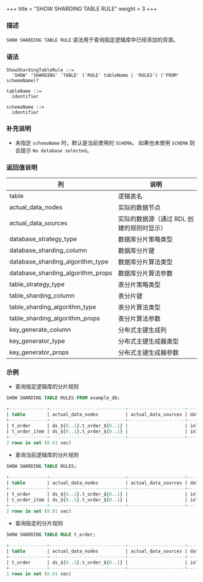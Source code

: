 +++
title = "SHOW SHARDING TABLE RULE"
weight = 3
+++


### 描述

`SHOW SHARDING TABLE RULE` 语法用于查询指定逻辑库中已经添加的资源。

### 语法
```
ShowShardingTableRule ::=
  'SHOW' 'SHARDING' 'TABLE' ('RULE' tableName | 'RULES') ('FROM' schemaName)?

tableName ::=
  identifier

schemaName ::=
  identifier
```

### 补充说明
- 未指定 `schemaName` 时，默认是当前使用的 `SCHEMA`。 如果也未使用 `SCHEMA` 则会提示 `No database selected`。

 ### 返回值说明

| 列                                | 说明                                |
| --------------------------------- | ---------------------------------- |
| table                             | 逻辑表名                            |
| actual_data_nodes                 | 实际的数据节点                       |
| actual_data_sources               | 实际的数据源（通过 RDL 创建的规则时显示）|
| database_strategy_type            | 数据库分片策略类型                    |
| database_sharding_column          | 数据库分片键                         |
| database_sharding_algorithm_type  | 数据库分片算法类型                    |
| database_sharding_algorithm_props | 数据库分片算法参数                    |
| table_strategy_type               | 表分片策略类型                       |
| table_sharding_column             | 表分片键                            |
| table_sharding_algorithm_type     | 表分片算法类型                       |
| table_sharding_algorithm_props    | 表分片算法参数                       |
| key_generate_column               | 分布式主键生成列                     |
| key_generator_type                | 分布式主键生成器类型                  |
| key_generator_props               | 分布式主键生成器参数                  |

 ### 示例
- 查询指定逻辑库的分片规则
```sql
SHOW SHARDING TABLE RULES FROM example_db;
```
```sql
+--------------+----------------------------+---------------------+------------------------+--------------------------+----------------------------------+----------------------------------------+---------------------+-----------------------+-------------------------------+-----------------------------------------+---------------------+--------------------+---------------------+
| table        | actual_data_nodes          | actual_data_sources | database_strategy_type | database_sharding_column | database_sharding_algorithm_type | database_sharding_algorithm_props      | table_strategy_type | table_sharding_column | table_sharding_algorithm_type | table_sharding_algorithm_props          | key_generate_column | key_generator_type | key_generator_props |
+--------------+----------------------------+---------------------+------------------------+--------------------------+----------------------------------+----------------------------------------+---------------------+-----------------------+-------------------------------+-----------------------------------------+---------------------+--------------------+---------------------+
| t_order      | ds_${0..1}.t_order_${0..1} |                     | inline                 | user_id                  | inline                           | algorithm-expression=ds_${user_id % 2} | inline              | user_id               | inline                        | algorithm-expression=ds_${order_id % 2} |                     |                    |                     |
| t_order_item | ds_${0..1}.t_order_${0..1} |                     | inline                 | user_id                  | inline                           | algorithm-expression=ds_${user_id % 2} | inline              | user_id               | inline                        | algorithm-expression=ds_${order_id % 2} |                     |                    |                     |
+--------------+----------------------------+---------------------+------------------------+--------------------------+----------------------------------+----------------------------------------+---------------------+-----------------------+-------------------------------+-----------------------------------------+---------------------+--------------------+---------------------+
2 rows in set (0.01 sec)
```

- 查询当前逻辑库的分片规则
```sql
SHOW SHARDING TABLE RULES;
```
```sql
+--------------+----------------------------+---------------------+------------------------+--------------------------+----------------------------------+----------------------------------------+---------------------+-----------------------+-------------------------------+-----------------------------------------+---------------------+--------------------+---------------------+
| table        | actual_data_nodes          | actual_data_sources | database_strategy_type | database_sharding_column | database_sharding_algorithm_type | database_sharding_algorithm_props      | table_strategy_type | table_sharding_column | table_sharding_algorithm_type | table_sharding_algorithm_props          | key_generate_column | key_generator_type | key_generator_props |
+--------------+----------------------------+---------------------+------------------------+--------------------------+----------------------------------+----------------------------------------+---------------------+-----------------------+-------------------------------+-----------------------------------------+---------------------+--------------------+---------------------+
| t_order      | ds_${0..1}.t_order_${0..1} |                     | inline                 | user_id                  | inline                           | algorithm-expression=ds_${user_id % 2} | inline              | user_id               | inline                        | algorithm-expression=ds_${order_id % 2} |                     |                    |                     |
| t_order_item | ds_${0..1}.t_order_${0..1} |                     | inline                 | user_id                  | inline                           | algorithm-expression=ds_${user_id % 2} | inline              | user_id               | inline                        | algorithm-expression=ds_${order_id % 2} |                     |                    |                     |
+--------------+----------------------------+---------------------+------------------------+--------------------------+----------------------------------+----------------------------------------+---------------------+-----------------------+-------------------------------+-----------------------------------------+---------------------+--------------------+---------------------+
2 rows in set (0.01 sec)
```
- 查询指定的分片规则
```sql
SHOW SHARDING TABLE RULE t_order;
```
```sql
+--------------+----------------------------+---------------------+------------------------+--------------------------+----------------------------------+----------------------------------------+---------------------+-----------------------+-------------------------------+-----------------------------------------+---------------------+--------------------+---------------------+
| table        | actual_data_nodes          | actual_data_sources | database_strategy_type | database_sharding_column | database_sharding_algorithm_type | database_sharding_algorithm_props      | table_strategy_type | table_sharding_column | table_sharding_algorithm_type | table_sharding_algorithm_props          | key_generate_column | key_generator_type | key_generator_props |
+--------------+----------------------------+---------------------+------------------------+--------------------------+----------------------------------+----------------------------------------+---------------------+-----------------------+-------------------------------+-----------------------------------------+---------------------+--------------------+---------------------+
| t_order      | ds_${0..1}.t_order_${0..1} |                     | inline                 | user_id                  | inline                           | algorithm-expression=ds_${user_id % 2} | inline              | user_id               | inline                        | algorithm-expression=ds_${order_id % 2} |                     |                    |                     |
+--------------+----------------------------+---------------------+------------------------+--------------------------+----------------------------------+----------------------------------------+---------------------+-----------------------+-------------------------------+-----------------------------------------+---------------------+--------------------+---------------------+
1 rows in set (0.01 sec)
```